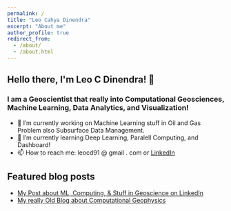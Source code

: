 ```yaml
---
permalink: /
title: "Leo Cahya Dinendra"
excerpt: "About me"
author_profile: true
redirect_from: 
  - /about/
  - /about.html
---
```


## Hello there, I'm Leo C Dinendra! 👋

### I am a Geoscientist that really into Computational Geosciences, Machine Learning, Data Analytics, and Visualization!
- 🔭 I’m currently working on Machine Learning stuff in Oil and Gas Problem also Subsurface Data Management.
- 🌱 I’m currently learning Deep Learning, Paralell Computing, and Dashboard!
- 📫 How to reach me: leocd91 @ gmail . com or [LinkedIn](https://www.linkedin.com/in/leo-c-0988727b/)

## Featured blog posts
- [My Post about ML, Computing, & Stuff in Geoscience on LinkedIn](https://www.linkedin.com/in/leo-c-0988727b/detail/recent-activity/shares/)
- [My really Old Blog about Computational Geophysics](http://redigitize.blogspot.com/)

